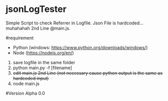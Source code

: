 # jsonLogTester

Simple Script to check Referrer in Logfile. Json File is hardcoded... muhahahah 2nd Line @main.js.

#requirement
- Python (windows: https://www.python.org/downloads/windows/)
- Node (https://nodejs.org/en/)

1. save logfile in the same folder
2. python main.py -f [filename]
3. ~~edit main.js 2nd Line (not necessary cause python output is the same as hardcoded input)~~
4. node main.js

#Version
Alpha 0.0
